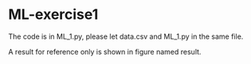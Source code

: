 # ML-exercise1

The code is in ML_1.py, please let data.csv and ML_1.py in the same file.

A result for reference only is shown in figure named result.
